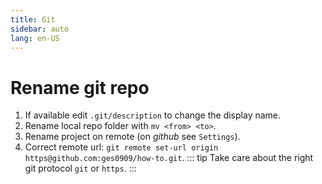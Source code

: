 ```yaml
---
title: Git
sidebar: auto
lang: en-US
---
```

# Rename git repo

1. If available edit `.git/description` to change the display name.
1. Rename local repo folder with `mv <from> <to>`.
1. Rename project on remote (on _github_ see `Settings`).
1. Correct remote url: `git remote set-url origin https@github.com:ges0909/how-to.git`. 
  ::: tip
  Take care about the right git protocol `git` or `https`.
  :::
